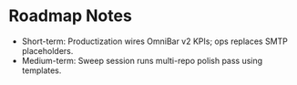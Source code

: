 # Roadmap Notes
- Short-term: Productization wires OmniBar v2 KPIs; ops replaces SMTP placeholders.
- Medium-term: Sweep session runs multi-repo polish pass using templates.
